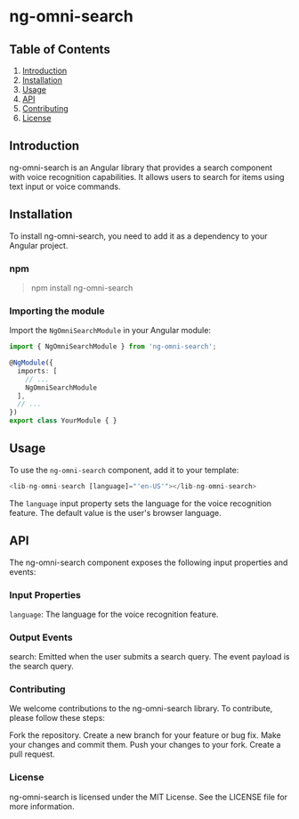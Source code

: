 # ng-omni-search

## Table of Contents

1. [Introduction](#introduction)
2. [Installation](#installation)
3. [Usage](#usage)
4. [API](#api)
5. [Contributing](#contributing)
6. [License](#license)

## Introduction

ng-omni-search is an Angular library that provides a search component with voice recognition capabilities. It allows users to search for items using text input or voice commands.

## Installation

To install ng-omni-search, you need to add it as a dependency to your Angular project.

### npm
> npm install ng-omni-search

### Importing the module

Import the `NgOmniSearchModule` in your Angular module:

```typescript
import { NgOmniSearchModule } from 'ng-omni-search';

@NgModule({
  imports: [
    // ...
    NgOmniSearchModule
  ],
  // ...
})
export class YourModule { }
```

## Usage
To use the `ng-omni-search` component, add it to your template:
```typescript
<lib-ng-omni-search [language]="'en-US'"></lib-ng-omni-search>
```
The `language` input property sets the language for the voice recognition feature. The default value is the user's browser language.

## API
The ng-omni-search component exposes the following input properties and events:

### Input Properties
`language`: The language for the voice recognition feature.
### Output Events
search: Emitted when the user submits a search query. The event payload is the search query.
### Contributing
We welcome contributions to the ng-omni-search library. To contribute, please follow these steps:

Fork the repository.
Create a new branch for your feature or bug fix.
Make your changes and commit them.
Push your changes to your fork.
Create a pull request.
### License
ng-omni-search is licensed under the MIT License. See the LICENSE file for more information.